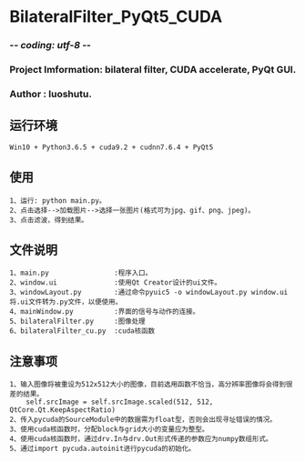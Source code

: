 # BilateralFilter_PyQt5_CUDA
### -*- coding: utf-8 -*-
### Project Imformation: bilateral filter, CUDA accelerate, PyQt GUI.
### Author             : luoshutu.

## 运行环境
    Win10 + Python3.6.5 + cuda9.2 + cudnn7.6.4 + PyQt5

## 使用
    1、运行: python main.py。
    2、点击选择-->加载图片-->选择一张图片(格式可为jpg、gif、png、jpeg)。
    3、点击滤波，得到结果。

## 文件说明
    1、main.py                :程序入口。
    2、window.ui              :使用Qt Creator设计的ui文件。
    3、windowLayout.py        :通过命令pyuic5 -o windowLayout.py window.ui将.ui文件转为.py文件，以便使用。
    4、mainWindow.py          :界面的信号与动作的连接。
    5、bilateralFilter.py     :图像处理
    6、bilateralFilter_cu.py  :cuda核函数

## 注意事项
    1、输入图像将被重设为512x512大小的图像，目前选用函数不恰当，高分辨率图像将会得到很差的结果。
        self.srcImage = self.srcImage.scaled(512, 512, QtCore.Qt.KeepAspectRatio)
    2、传入pycuda的SourceModule中的数据需为float型，否则会出现寻址错误的情况。
    3、使用cuda核函数时，分配block与grid大小的变量应为整型。
    4、使用cuda核函数时，通过drv.In与drv.Out形式传递的参数应为numpy数组形式。
    5、通过import pycuda.autoinit进行pycuda的初始化。
